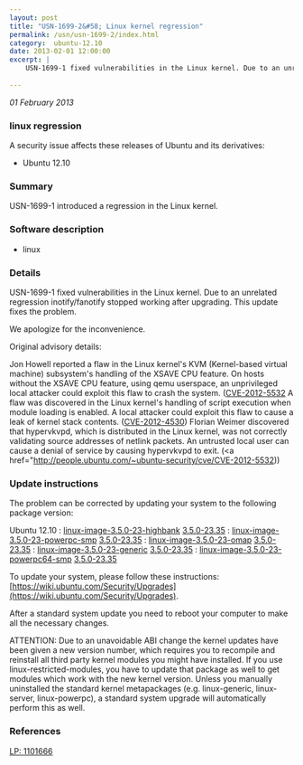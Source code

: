 ```yaml
---
layout: post
title: "USN-1699-2&#58; Linux kernel regression"
permalink: /usn/usn-1699-2/index.html
category:  ubuntu-12.10
date: 2013-02-01 12:00:00
excerpt: |
    USN-1699-1 fixed vulnerabilities in the Linux kernel. Due to an unrelated regression inotify/fanotify stopped working after upgrading. This update fixes the problem.
    
--- 
```

 
 

*01 February 2013*

### linux regression

A security issue affects these releases of Ubuntu and its derivatives:

* Ubuntu 12.10

### Summary

USN-1699-1 introduced a regression in the Linux kernel. 

### Software description

* linux 

### Details

USN-1699-1 fixed vulnerabilities in the Linux kernel. Due to an unrelated regression inotify/fanotify stopped working after upgrading. This update fixes the problem.

We apologize for the inconvenience.

Original advisory details:

 Jon Howell reported a flaw in the Linux kernel&#39;s KVM (Kernel-based virtual machine) subsystem&#39;s handling of the XSAVE CPU feature. On hosts without the XSAVE CPU feature, using qemu userspace, an unprivileged local attacker could exploit this flaw to crash the system. ([CVE-2012-5532](http://people.ubuntu.com/~ubuntu-security/cve/CVE-2012-4461">CVE-2012-4461</a>) A flaw was discovered in the Linux kernel&#39;s handling of script execution when module loading is enabled. A local attacker could exploit this flaw to cause a leak of kernel stack contents. (<a href="http://people.ubuntu.com/~ubuntu-security/cve/CVE-2012-4530">CVE-2012-4530</a>) Florian Weimer discovered that hypervkvpd, which is distributed in the Linux kernel, was not correctly validating source addresses of netlink packets. An untrusted local user can cause a denial of service by causing hypervkvpd to exit. (<a href="http://people.ubuntu.com/~ubuntu-security/cve/CVE-2012-5532)) 

### Update instructions

The problem can be corrected by updating your system to the following package version:

Ubuntu 12.10
 : [linux-image-3.5.0-23-highbank](https://launchpad.net/ubuntu/+source/linux) <span> [3.5.0-23.35](https://launchpad.net/ubuntu/+source/linux/3.5.0-23.35) </span> 
 : [linux-image-3.5.0-23-powerpc-smp](https://launchpad.net/ubuntu/+source/linux) <span> [3.5.0-23.35](https://launchpad.net/ubuntu/+source/linux/3.5.0-23.35) </span> 
 : [linux-image-3.5.0-23-omap](https://launchpad.net/ubuntu/+source/linux) <span> [3.5.0-23.35](https://launchpad.net/ubuntu/+source/linux/3.5.0-23.35) </span> 
 : [linux-image-3.5.0-23-generic](https://launchpad.net/ubuntu/+source/linux) <span> [3.5.0-23.35](https://launchpad.net/ubuntu/+source/linux/3.5.0-23.35) </span> 
 : [linux-image-3.5.0-23-powerpc64-smp](https://launchpad.net/ubuntu/+source/linux) <span> [3.5.0-23.35](https://launchpad.net/ubuntu/+source/linux/3.5.0-23.35) </span> 

To update your system, please follow these instructions: [https://wiki.ubuntu.com/Security/Upgrades](https://wiki.ubuntu.com/Security/Upgrades).

After a standard system update you need to reboot your computer to make all the necessary changes.

ATTENTION: Due to an unavoidable ABI change the kernel updates have been given a new version number, which requires you to recompile and reinstall all third party kernel modules you might have installed. If you use linux-restricted-modules, you have to update that package as well to get modules which work with the new kernel version. Unless you manually uninstalled the standard kernel metapackages (e.g. linux-generic, linux-server, linux-powerpc), a standard system upgrade will automatically perform this as well. 

### References

 
 [LP: 1101666](https://launchpad.net/bugs/1101666)
 

